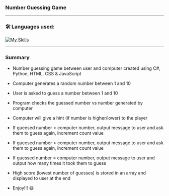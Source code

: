 ### Number Guessing Game
---
### :hammer_and_wrench: Languages used:

[![My Skills](https://skills.thijs.gg/icons?i=cs,python,html,css,js)](https://skills.thijs.gg)

---

### Summary
- Number guessing game between user and computer created using C#, Python, HTML, CSS & JavaScript
- Computer generates a random number between 1 and 10
- User is asked to guess a number between 1 and 10
- Program checks the guessed number vs number generated by computer
-  Computer will give a hint (if number is higher/lower) to the player
- If gueesed number < computer number, output message to user and ask them to guess again, increment count value
- If gueesed number > computer number, output message to user and ask them to guess again, increment count value
- If guessed number = computer number, output message to user and output how many times it took them to guess
- High score (lowest number of guesses) is stored in an array and displayed to user at the end

- Enjoy!!! 😄
